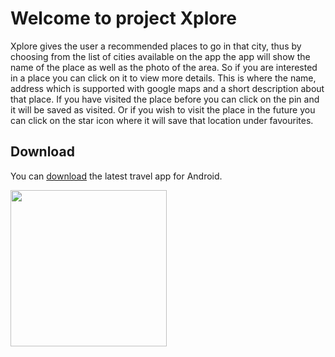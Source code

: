 <h1>Welcome to project Xplore</h1>

Xplore gives the user a recommended places to go in that city, thus
by choosing from the list of cities available on the app the app will show the name of the
place as well as the photo of the area. So if you are interested in a place you can click
on it to view more details. This is where the name, address which is supported with
google maps and a short description about that place. If you have visited the place
before you can click on the pin and it will be saved as visited. Or if you wish to visit the
place in the future you can click on the star icon where it will save that location under
favourites.

## Download

You can [download](https://play.google.com/store/apps/details?id=sg.edu.np.s10177744connect.madassignment) the latest travel app for Android.

 <a href="https://play.google.com/store/apps/details?id=com.queenstech.todo"><img src="https://play.google.com/intl/en_us/badges/images/generic/ne_badge_web_generic.png" width="250"></a>
